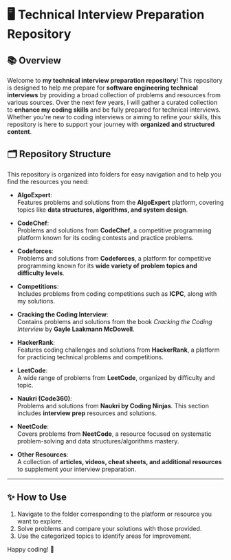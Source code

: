 # 🖥️ Technical Interview Preparation Repository

## 📚 Overview

Welcome to **my technical interview preparation repository**! This repository is designed to help me prepare for **software engineering technical interviews** by providing a broad collection of problems and resources from various sources. Over the next few years, I will gather a curated collection to **enhance my coding skills** and be fully prepared for technical interviews. Whether you're new to coding interviews or aiming to refine your skills, this repository is here to support your journey with **organized and structured content**.

## 🗂️ Repository Structure

This repository is organized into folders for easy navigation and to help you find the resources you need:

- **AlgoExpert**:  
  Features problems and solutions from the **AlgoExpert** platform, covering topics like **data structures, algorithms, and system design**.
  
- **CodeChef**:  
  Problems and solutions from **CodeChef**, a competitive programming platform known for its coding contests and practice problems.

- **Codeforces**:  
  Problems and solutions from **Codeforces**, a platform for competitive programming known for its **wide variety of problem topics and difficulty levels**.

- **Competitions**:  
  Includes problems from coding competitions such as **ICPC**, along with my solutions.

- **Cracking the Coding Interview**:  
  Contains problems and solutions from the book _Cracking the Coding Interview_ by **Gayle Laakmann McDowell**.

- **HackerRank**:  
  Features coding challenges and solutions from **HackerRank**, a platform for practicing technical problems and competitions.
  
- **LeetCode**:  
  A wide range of problems from **LeetCode**, organized by difficulty and topic.

- **Naukri (Code360)**:  
  Problems and solutions from **Naukri by Coding Ninjas**. This section includes **interview prep** resources and solutions.

- **NeetCode**:  
  Covers problems from **NeetCode**, a resource focused on systematic problem-solving and data structures/algorithms mastery.

- **Other Resources**:  
  A collection of **articles, videos, cheat sheets, and additional resources** to supplement your interview preparation.

---

## ✨ How to Use
1. Navigate to the folder corresponding to the platform or resource you want to explore.
2. Solve problems and compare your solutions with those provided.
3. Use the categorized topics to identify areas for improvement.

Happy coding! 🚀
